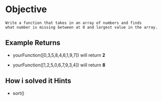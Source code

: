 # Objective

    Write a function that takes in an array of numbers and finds  
    what number is missing between at 0 and largest value in the array.

## Example Returns

* yourFunction([0,3,5,8,4,6,1,9,7]) will return **2**

* yourFunction([1,2,5,0,6,7,9,3,4]) will return **8**

## How i solved it Hints

* sort()
